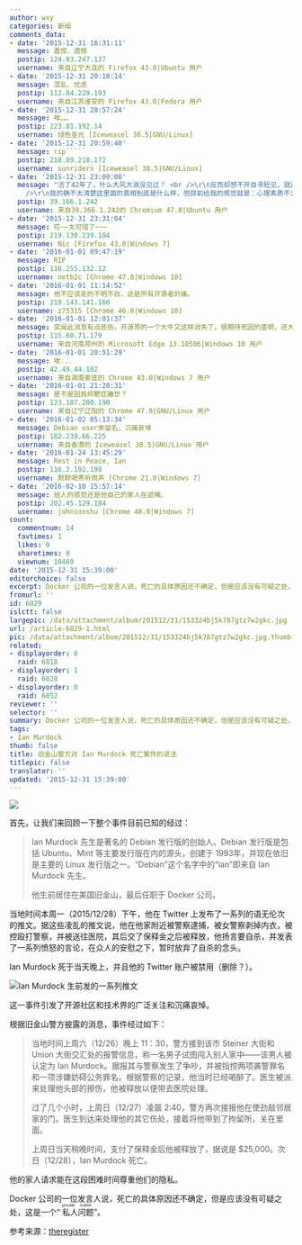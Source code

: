 ```yaml
---
author: wxy
categories: 新闻
comments_data:
- date: '2015-12-31 16:31:11'
  message: 震惊、遗憾
  postip: 124.93.247.137
  username: 来自辽宁大连的 Firefox 43.0|Ubuntu 用户
- date: '2015-12-31 20:18:14'
  message: 混乱、忧虑
  postip: 112.84.229.193
  username: 来自江苏淮安的 Firefox 43.0|Fedora 用户
- date: '2015-12-31 20:57:24'
  message: 唉……
  postip: 223.81.192.14
  username: 绿色圣光 [Iceweasel 38.5|GNU/Linux]
- date: '2015-12-31 20:59:40'
  message: rip`````
  postip: 218.89.218.172
  username: sunriders [Iceweasel 38.5|GNU/Linux]
- date: '2015-12-31 23:09:08'
  message: "活了42年了，什么大风大浪没见过？ <br />\r\n反而却想不开自寻短见，就连自杀的原因都让我感觉摸不着头脑……<br />\r\n<br
    />\r\n我的确不太清楚这里面的真相到底是什么样，但目前给我的感觉就是：心理素质不太高，所以自杀？"
  postip: 39.166.1.242
  username: 来自39.166.1.242的 Chromium 47.0|Ubuntu 用户
- date: '2015-12-31 23:31:04'
  message: 哎~~太可惜了~~~
  postip: 219.130.239.194
  username: Nic [Firefox 43.0|Windows 7]
- date: '2016-01-01 09:47:19'
  message: RIP
  postip: 116.255.132.12
  username: netb2c [Chrome 47.0|Windows 10]
- date: '2016-01-01 11:14:52'
  message: 他不应该走的不明不白，这是所有开源者的痛。
  postip: 219.143.141.160
  username: z75315 [Chrome 46.0|Windows 10]
- date: '2016-01-01 12:01:37'
  message: 突闻此消息有点悲伤，开源界的一个大牛又这样消失了。很期待死因的查明，还大家一个真相
  postip: 115.60.71.179
  username: 来自河南郑州的 Microsoft Edge 13.10586|Windows 10 用户
- date: '2016-01-01 20:51:29'
  message: 唉...
  postip: 42.49.44.102
  username: 来自湖南娄底的 Chrome 43.0|Windows 7 用户
- date: '2016-01-01 21:28:31'
  message: 是不是因爲抑鬱症離世？
  postip: 123.187.200.190
  username: 来自辽宁辽阳的 Chrome 47.0|GNU/Linux 用户
- date: '2016-01-02 05:13:34'
  message: Debian user來留名，沉痛哀悼
  postip: 182.239.66.225
  username: 来自香港的 Iceweasel 38.5|GNU/Linux 用户
- date: '2016-01-24 13:45:29'
  message: Rest in Peace, Ian
  postip: 116.2.192.198
  username: 默默喝茶听雨声 [Chrome 21.0|Windows 7]
- date: '2016-02-10 15:57:14'
  message: 给人的感觉还是他自己的家人在遮掩。
  postip: 202.45.129.184
  username: johnsonshu [Chrome 48.0|Windows 7]
count:
  commentnum: 14
  favtimes: 1
  likes: 0
  sharetimes: 0
  viewnum: 10469
date: '2015-12-31 15:39:00'
editorchoice: false
excerpt: Docker 公司的一位发言人说，死亡的具体原因还不确定，但是应该没有可疑之处，这是一个“私人问题（private matter）”。
fromurl: ''
id: 6829
islctt: false
largepic: /data/attachment/album/201512/31/153324bj5k787gtz7w2gkc.jpg
url: /article-6829-1.html
pic: /data/attachment/album/201512/31/153324bj5k787gtz7w2gkc.jpg.thumb.jpg
related:
- displayorder: 0
  raid: 6818
- displayorder: 1
  raid: 6828
- displayorder: 0
  raid: 6852
reviewer: ''
selector: ''
summary: Docker 公司的一位发言人说，死亡的具体原因还不确定，但是应该没有可疑之处，这是一个“私人问题（private matter）”。
tags:
- Ian Murdock
thumb: false
title: 旧金山警方对 Ian Murdock 死亡案件的说法
titlepic: false
translator: ''
updated: '2015-12-31 15:39:00'
---
```


![](/data/attachment/album/201512/31/153324bj5k787gtz7w2gkc.jpg)


首先，让我们来回顾一下整个事件目前已知的经过：



> 
> Ian Murdock 先生是著名的 Debian 发行版的创始人。Debian 发行版是包括 Ubuntu、Mint 等主要发行版在内的源头，创建于 1993年，并现在依旧是主要的 Linux 发行版之一。“Debian”这个名字中的“ian”即来自 Ian Murdock 先生。
> 
> 
> 他生前居住在美国旧金山，最后任职于 Docker 公司。
> 
> 
> 


当地时间本周一（2015/12/28）下午，他在 Twitter 上发布了一系列的语无伦次的推文。据这些凌乱的推文说，他在他家附近被警察逮捕，被女警察剥掉内衣，被控殴打警察，并被送往医院，其后交了保释金之后被释放，他扬言要自杀，并发表了一系列愤怒的言论，在众人的安慰之下，暂时放弃了自杀的念头。


Ian Murdock 死于当天晚上，并且他的 Twitter 账户被禁用（删除？）。


![Ian Murdock 生前发的一系列推文](/data/attachment/album/201512/31/152123bpm69qbyodhs1obj.jpg)


这一事件引发了开源社区和技术界的广泛关注和沉痛哀悼。


根据旧金山警方披露的消息，事件经过如下：



> 
> 当地时间上周六（12/26）晚上 11：30，警方接到该市 Steiner 大街和 Union 大街交汇处的报警信息，称一名男子试图闯入别人家中——该男人被认定为 Ian Murdock。据报其与警察发生了争吵，并被指控两项袭警罪名和一项涉嫌妨碍公务罪名。根据警察的记录，他当时已经喝醉了。医生被派来处理他头部的擦伤，他被释放以便带去医院处理。
> 
> 
> 过了几个小时，上周日（12/27）凌晨 2:40，警方再次接报他在使劲敲邻居家的门。医生到达来处理他的其它伤处，接着将他带到了拘留所，关在里面。
> 
> 
> 上周日当天稍晚时间，支付了保释金后他被释放了，据说是 $25,000。次日（12/28），Ian Murdock 死亡。
> 
> 
> 


他的家人请求能在这段困难时间尊重他们的隐私。


Docker 公司的一位发言人说，死亡的具体原因还不确定，但是应该没有可疑之处，这是一个“<ruby> 私人问题 <rp>  （ </rp> <rt>  private matter </rt> <rp>  ） </rp></ruby>”。


参考来源：[theregister](http://www.theregister.co.uk/2015/12/30/ian_murdock_debian_founder/)